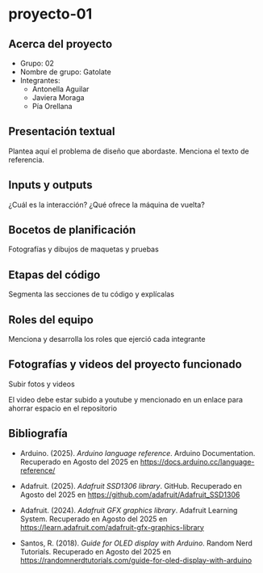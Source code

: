 # proyecto-01

## Acerca del proyecto

- Grupo: 02
- Nombre de grupo: Gatolate
- Integrantes:
  - Antonella Aguilar
  - Javiera Moraga
  - Pía Orellana

## Presentación textual

Plantea aquí el problema de diseño que abordaste. Menciona el texto de referencia.

## Inputs y outputs

¿Cuál es la interacción? ¿Qué ofrece la máquina de vuelta?

## Bocetos de planificación

Fotografías y dibujos de maquetas y pruebas

## Etapas del código

Segmenta las secciones de tu código y explícalas

## Roles del equipo

Menciona y desarrolla los roles que ejerció cada integrante

## Fotografías y videos del proyecto funcionado

Subir fotos y videos

El video debe estar subido a youtube y mencionado en un enlace para ahorrar espacio en el repositorio

## Bibliografía

+ Arduino. (2025). *Arduino language reference*. Arduino Documentation.
Recuperado en Agosto del 2025 en https://docs.arduino.cc/language-reference/

+ Adafruit. (2025). *Adafruit SSD1306 library*. GitHub. 
Recuperado en Agosto del 2025 en https://github.com/adafruit/Adafruit_SSD1306

+ Adafruit. (2024). *Adafruit GFX graphics library*. Adafruit Learning System.
Recuperado en Agosto del 2025 en https://learn.adafruit.com/adafruit-gfx-graphics-library

+ Santos, R. (2018). *Guide for OLED display with Arduino*. Random Nerd Tutorials.
Recuperado en Agosto del 2025 en https://randomnerdtutorials.com/guide-for-oled-display-with-arduino
